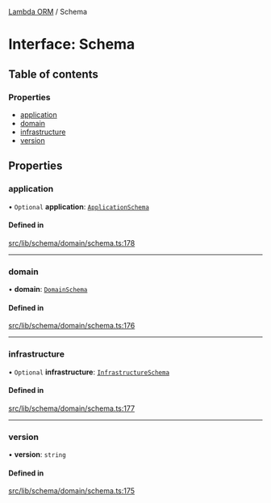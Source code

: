[Lambda ORM](../README.md) / Schema

# Interface: Schema

## Table of contents

### Properties

- [application](Schema.md#application)
- [domain](Schema.md#domain)
- [infrastructure](Schema.md#infrastructure)
- [version](Schema.md#version)

## Properties

### application

• `Optional` **application**: [`ApplicationSchema`](ApplicationSchema.md)

#### Defined in

[src/lib/schema/domain/schema.ts:178](https://github.com/FlavioLionelRita/lambdaorm-base/blob/1e79c4c/src/lib/schema/domain/schema.ts#L178)

___

### domain

• **domain**: [`DomainSchema`](DomainSchema.md)

#### Defined in

[src/lib/schema/domain/schema.ts:176](https://github.com/FlavioLionelRita/lambdaorm-base/blob/1e79c4c/src/lib/schema/domain/schema.ts#L176)

___

### infrastructure

• `Optional` **infrastructure**: [`InfrastructureSchema`](InfrastructureSchema.md)

#### Defined in

[src/lib/schema/domain/schema.ts:177](https://github.com/FlavioLionelRita/lambdaorm-base/blob/1e79c4c/src/lib/schema/domain/schema.ts#L177)

___

### version

• **version**: `string`

#### Defined in

[src/lib/schema/domain/schema.ts:175](https://github.com/FlavioLionelRita/lambdaorm-base/blob/1e79c4c/src/lib/schema/domain/schema.ts#L175)

